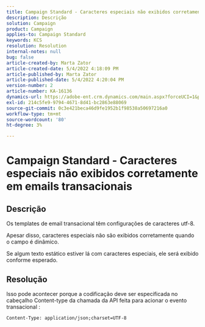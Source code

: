 ```yaml
---
title: Campaign Standard - Caracteres especiais não exibidos corretamente em emails transacionais
description: Descrição
solution: Campaign
product: Campaign
applies-to: Campaign Standard
keywords: KCS
resolution: Resolution
internal-notes: null
bug: false
article-created-by: Marta Zator
article-created-date: 5/4/2022 4:18:09 PM
article-published-by: Marta Zator
article-published-date: 5/4/2022 4:20:04 PM
version-number: 2
article-number: KA-16136
dynamics-url: https://adobe-ent.crm.dynamics.com/main.aspx?forceUCI=1&pagetype=entityrecord&etn=knowledgearticle&id=5e5514c7-c5cb-ec11-a7b5-6045bd00d4f5
exl-id: 214c5fe9-9794-4671-8d41-bc2863e88069
source-git-commit: 0c3e421beca46d9fe1952b1f98538a50697216a0
workflow-type: tm+mt
source-wordcount: '80'
ht-degree: 3%

---
```


# Campaign Standard - Caracteres especiais não exibidos corretamente em emails transacionais

## Descrição


Os templates de email transacional têm configurações de caracteres utf-8.

Apesar disso, caracteres especiais não são exibidos corretamente quando o campo é dinâmico.

Se algum texto estático estiver lá com caracteres especiais, ele será exibido conforme esperado.


## Resolução


Isso pode acontecer porque a codificação deve ser especificada no cabeçalho Content-type da chamada da API feita para acionar o evento transacional :

`Content-Type: application/json;charset=UTF-8`
